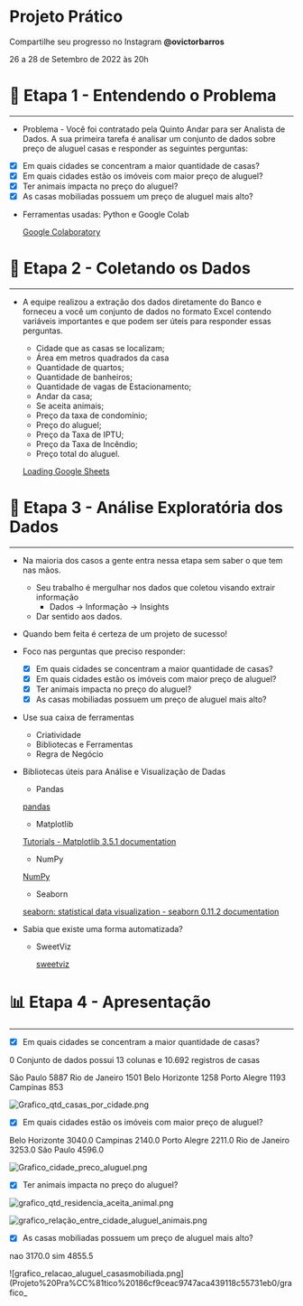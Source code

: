 # Projeto Prático

Compartilhe seu progresso no Instagram **@ovictorbarros**

26 a 28 de Setembro de 2022 às 20h

# 🤔 Etapa 1 - Entendendo o Problema

---

- Problema - Você foi contratado pela Quinto Andar para ser Analista de Dados. A sua primeira tarefa é analisar um conjunto de dados sobre preço de aluguel casas e responder as seguintes perguntas:

- [x]  Em quais cidades se concentram a maior quantidade de casas?
- [x]  Em quais cidades estão os imóveis com maior preço de aluguel?
- [x]  Ter animais impacta no preço do aluguel?
- [x]  As casas mobiliadas possuem um preço de aluguel mais alto?

- Ferramentas usadas: Python e Google Colab
    
    [Google Colaboratory](https://colab.research.google.com/drive/1mZnWqkTU7ZtHfcXTVj9qgOfyR_jDVgdt?usp=sharing)
    

# 🧩 Etapa 2 - Coletando os Dados

---

- A equipe realizou a extração dos dados diretamente do Banco e forneceu a você um conjunto de dados no formato Excel contendo variáveis importantes e que podem ser úteis para responder essas perguntas.
    - Cidade que as casas se localizam;
    - Área em metros quadrados da casa
    - Quantidade de quartos;
    - Quantidade de banheiros;
    - Quantidade de vagas de Estacionamento;
    - Andar da casa;
    - Se aceita animais;
    - Preço da taxa de condomínio;
    - Preço do aluguel;
    - Preço da Taxa de IPTU;
    - Preço da Taxa de Incêndio;
    - Preço total do aluguel.
    
    [Loading Google Sheets](https://docs.google.com/spreadsheets/d/1ivNOCdU_qmQdiNOxQABHhYpVSNEsQ55K/edit?usp=sharing&ouid=104413768616625233151&rtpof=true&sd=true)
    

# 🧠 Etapa 3 - Análise Exploratória dos Dados

---

- Na maioria dos casos a gente entra nessa etapa sem saber o que tem nas mãos.
    - Seu trabalho é mergulhar nos dados que coletou visando extrair informação
        - Dados → Informação → Insights
    - Dar sentido aos dados.
- Quando bem feita é certeza de um projeto de sucesso!
- Foco nas perguntas que preciso responder:
    - [x]  Em quais cidades se concentram a maior quantidade de casas?
    - [x]  Em quais cidades estão os imóveis com maior preço de aluguel?
    - [x]  Ter animais impacta no preço do aluguel?
    - [x]  As casas mobiliadas possuem um preço de aluguel mais alto?
- Use sua caixa de ferramentas
    - Criatividade
    - Bibliotecas e Ferramentas
    - Regra de Negócio
- Bibliotecas úteis para Análise e Visualização de Dadas
    - Pandas
    
    [pandas](https://pandas.pydata.org/)
    
    - Matplotlib
    
    [Tutorials - Matplotlib 3.5.1 documentation](https://matplotlib.org/stable/tutorials/index.html)
    
    - NumPy
    
    [NumPy](https://numpy.org/)
    
    - Seaborn
    
    [seaborn: statistical data visualization - seaborn 0.11.2 documentation](https://seaborn.pydata.org/)
    
- Sabia que existe uma forma automatizada?
    - SweetViz
        
        [sweetviz](https://pypi.org/project/sweetviz/)
        

# **📊** Etapa 4 - Apresentação

---

- [x]  Em quais cidades se concentram a maior quantidade de casas?

0 Conjunto de dados possui 13 colunas e 10.692 registros de casas

São Paulo         5887
Rio de Janeiro    1501
Belo Horizonte    1258
Porto Alegre      1193
Campinas           853

![Grafico_qtd_casas_por_cidade.png](Projeto%20Pra%CC%81tico%20186cf9ceac9747aca439118c55731eb0/Grafico_qtd_casas_por_cidade.png)

- [x]  Em quais cidades estão os imóveis com maior preço de aluguel?

Belo Horizonte    3040.0
Campinas          2140.0
Porto Alegre      2211.0
Rio de Janeiro    3253.0
São Paulo         4596.0

![Grafico_cidade_preco_aluguel.png](Projeto%20Pra%CC%81tico%20186cf9ceac9747aca439118c55731eb0/Grafico_cidade_preco_aluguel.png)

- [x]  Ter animais impacta no preço do aluguel?

![grafico_qtd_residencia_aceita_animal.png](Projeto%20Pra%CC%81tico%20186cf9ceac9747aca439118c55731eb0/grafico_qtd_residencia_aceita_animal.png)

![grafico_relação_entre_cidade_aluguel_animais.png](Projeto%20Pra%CC%81tico%20186cf9ceac9747aca439118c55731eb0/grafico_relao_entre_cidade_aluguel_animais.png)

- [x]  As casas mobiliadas possuem um preço de aluguel mais alto?

nao    3170.0
sim    4855.5

![grafico_relacao_aluguel_casasmobiliada.png](Projeto%20Pra%CC%81tico%20186cf9ceac9747aca439118c55731eb0/grafico_

